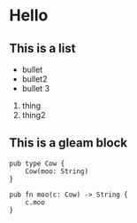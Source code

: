 # Hello

## This is a list

- bullet
- bullet2
- bullet 3

1. thing
1. thing2

## This is a gleam block

```gleam
pub type Cow {
    Cow(moo: String)
}

pub fn moo(c: Cow) -> String {
    c.moo
}
```
